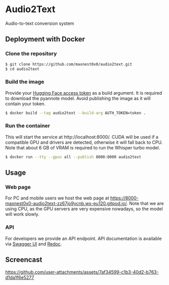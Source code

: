 # Audio2Text
Audio-to-text conversion system

## Deployment with Docker
### Clone the repository
```sh
$ git clone https://github.com/maxnest0x0/audio2text.git
$ cd audio2text
```

### Build the image
Provide your [Hugging Face access token](https://hf.co/settings/tokens) as a build argument.
It is required to download the pyannote model.
Avoid publishing the image as it will contain your token.
```sh
$ docker build --tag audio2text --build-arg AUTH_TOKEN=token .
```

### Run the container
This will start the service at http://localhost:8000/.
CUDA will be used if a compatible GPU and drivers are detected, otherwise it will fall back to CPU.
Note that about 6 GB of VRAM is required to run the Whisper turbo model.
```sh
$ docker run --tty --gpus all --publish 8000:8000 audio2text
```

## Usage
### Web page
For PC and mobile users we host the web page at https://8000-maxnest0x0-audio2text-zz67jo9ycnb.ws-eu120.gitpod.io/.
Note that we are using CPU, as the GPU servers are very expensive nowadays, so the model will work slowly.

### API
For developers we provide an API endpoint.
API documentation is available via [Swagger UI](https://8000-maxnest0x0-audio2text-zz67jo9ycnb.ws-eu120.gitpod.io/docs) and [Redoc](https://8000-maxnest0x0-audio2text-zz67jo9ycnb.ws-eu120.gitpod.io/redoc).

## Screencast

https://github.com/user-attachments/assets/7af34599-c1b3-40d2-b763-d1da1f6e5277

